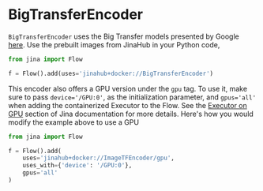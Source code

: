 # BigTransferEncoder

``BigTransferEncoder`` uses the Big Transfer models presented by Google [here]((https://github.com/google-research/big_transfer)).
Use the prebuilt images from JinaHub in your Python code,

```python
from jina import Flow

f = Flow().add(uses='jinahub+docker://BigTransferEncoder')
```


This encoder also offers a GPU version under the `gpu` tag. To use it, make sure to pass `device='/GPU:0'`, as the initialization parameter, and `gpus='all'` when adding the containerized Executor to the Flow. See the [Executor on GPU](https://docs.jina.ai/tutorials/gpu_executor/) section of Jina documentation for more details.
Here's how you would modify the example above to use a GPU

```python
from jina import Flow

f = Flow().add(
    uses='jinahub+docker://ImageTFEncoder/gpu',
    uses_with={'device': '/GPU:0'},
    gpus='all'
)
```
